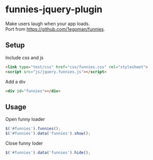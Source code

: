# funnies-jquery-plugin

Make users laugh when your app loads.<br>
Port from https://github.com/1egoman/funnies.

## Setup

Include css and js

```html
<link type="text/css" href="css/funnies.css" rel="stylesheet">
<script src="js/jquery.funnies.js"></script>
```

Add a div
```html
<div id="funnies"></div>
```

## Usage

Open funny loader
```javascript
$('#funnies').funnies();
$('#funnies').data('funnies').show();
```

Close funny loder
```javascript
$('#funnies').data('funnies').hide();
```
